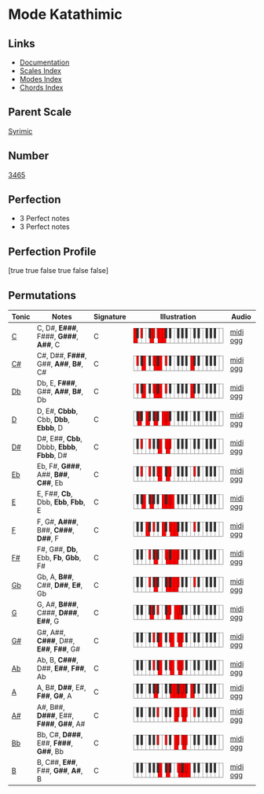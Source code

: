 # Mode Katathimic

## Links

- [Documentation](index.md)
- [Scales Index](Scales.md)
- [Modes Index](Modes.md)
- [Chords Index](Chords.md)

## Parent Scale

[Syrimic](ScaleSyrimic.md)

## Number

[3465](https://ianring.com/musictheory/scales/3465)

## Perfection

- 3 Perfect notes
- 3 Perfect notes

## Perfection Profile

[true true false true false false]

## Permutations

| Tonic | Notes | Signature | Illustration | Audio |
|-------|-------|-----------|--------------|-------|
| [C](ModeCNaturalKatathimic.md) | C, D#, **E###**, F###, **G###**, **A##**, C | C | ![CNaturalKatathimic](ModeCNaturalKatathimic.png) | [midi](ModeCNaturalKatathimic.mid) [ogg](ModeCNaturalKatathimic.ogg) |
| [C#](ModeCSharpKatathimic.md) | C#, D##, **F###**, G##, **A##**, **B#**, C# | C | ![CSharpKatathimic](ModeCSharpKatathimic.png) | [midi](ModeCSharpKatathimic.mid) [ogg](ModeCSharpKatathimic.ogg) |
| [Db](ModeDFlatKatathimic.md) | Db, E, **F###**, G##, **A##**, **B#**, Db | C | ![DFlatKatathimic](ModeDFlatKatathimic.png) | [midi](ModeDFlatKatathimic.mid) [ogg](ModeDFlatKatathimic.ogg) |
| [D](ModeDNaturalKatathimic.md) | D, E#, **Cbbb**, Cbb, **Dbb**, **Ebbb**, D | C | ![DNaturalKatathimic](ModeDNaturalKatathimic.png) | [midi](ModeDNaturalKatathimic.mid) [ogg](ModeDNaturalKatathimic.ogg) |
| [D#](ModeDSharpKatathimic.md) | D#, E##, **Cbb**, Dbbb, **Ebbb**, **Fbbb**, D# | C | ![DSharpKatathimic](ModeDSharpKatathimic.png) | [midi](ModeDSharpKatathimic.mid) [ogg](ModeDSharpKatathimic.ogg) |
| [Eb](ModeEFlatKatathimic.md) | Eb, F#, **G###**, A##, **B##**, **C##**, Eb | C | ![EFlatKatathimic](ModeEFlatKatathimic.png) | [midi](ModeEFlatKatathimic.mid) [ogg](ModeEFlatKatathimic.ogg) |
| [E](ModeENaturalKatathimic.md) | E, F##, **Cb**, Dbb, **Ebb**, **Fbb**, E | C | ![ENaturalKatathimic](ModeENaturalKatathimic.png) | [midi](ModeENaturalKatathimic.mid) [ogg](ModeENaturalKatathimic.ogg) |
| [F](ModeFNaturalKatathimic.md) | F, G#, **A###**, B##, **C###**, **D##**, F | C | ![FNaturalKatathimic](ModeFNaturalKatathimic.png) | [midi](ModeFNaturalKatathimic.mid) [ogg](ModeFNaturalKatathimic.ogg) |
| [F#](ModeFSharpKatathimic.md) | F#, G##, **Db**, Ebb, **Fb**, **Gbb**, F# | C | ![FSharpKatathimic](ModeFSharpKatathimic.png) | [midi](ModeFSharpKatathimic.mid) [ogg](ModeFSharpKatathimic.ogg) |
| [Gb](ModeGFlatKatathimic.md) | Gb, A, **B##**, C##, **D##**, **E#**, Gb | C | ![GFlatKatathimic](ModeGFlatKatathimic.png) | [midi](ModeGFlatKatathimic.mid) [ogg](ModeGFlatKatathimic.ogg) |
| [G](ModeGNaturalKatathimic.md) | G, A#, **B###**, C###, **D###**, **E##**, G | C | ![GNaturalKatathimic](ModeGNaturalKatathimic.png) | [midi](ModeGNaturalKatathimic.mid) [ogg](ModeGNaturalKatathimic.ogg) |
| [G#](ModeGSharpKatathimic.md) | G#, A##, **C###**, D##, **E##**, **F##**, G# | C | ![GSharpKatathimic](ModeGSharpKatathimic.png) | [midi](ModeGSharpKatathimic.mid) [ogg](ModeGSharpKatathimic.ogg) |
| [Ab](ModeAFlatKatathimic.md) | Ab, B, **C###**, D##, **E##**, **F##**, Ab | C | ![AFlatKatathimic](ModeAFlatKatathimic.png) | [midi](ModeAFlatKatathimic.mid) [ogg](ModeAFlatKatathimic.ogg) |
| [A](ModeANaturalKatathimic.md) | A, B#, **D##**, E#, **F##**, **G#**, A | C | ![ANaturalKatathimic](ModeANaturalKatathimic.png) | [midi](ModeANaturalKatathimic.mid) [ogg](ModeANaturalKatathimic.ogg) |
| [A#](ModeASharpKatathimic.md) | A#, B##, **D###**, E##, **F###**, **G##**, A# | C | ![ASharpKatathimic](ModeASharpKatathimic.png) | [midi](ModeASharpKatathimic.mid) [ogg](ModeASharpKatathimic.ogg) |
| [Bb](ModeBFlatKatathimic.md) | Bb, C#, **D###**, E##, **F###**, **G##**, Bb | C | ![BFlatKatathimic](ModeBFlatKatathimic.png) | [midi](ModeBFlatKatathimic.mid) [ogg](ModeBFlatKatathimic.ogg) |
| [B](ModeBNaturalKatathimic.md) | B, C##, **E##**, F##, **G##**, **A#**, B | C | ![BNaturalKatathimic](ModeBNaturalKatathimic.png) | [midi](ModeBNaturalKatathimic.mid) [ogg](ModeBNaturalKatathimic.ogg) |

